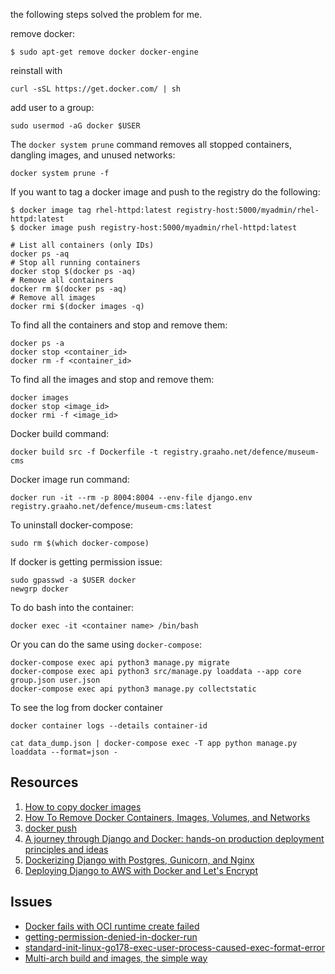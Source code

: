 the following steps solved the problem for me.

remove docker:
```
$ sudo apt-get remove docker docker-engine
```
reinstall with
```
curl -sSL https://get.docker.com/ | sh
```
add user to a group:
```
sudo usermod -aG docker $USER
```
The `docker system prune` command removes all stopped containers, dangling images, and unused networks:
```
docker system prune -f
```
If you want to tag a docker image and push to the registry do the following:

```
$ docker image tag rhel-httpd:latest registry-host:5000/myadmin/rhel-httpd:latest
$ docker image push registry-host:5000/myadmin/rhel-httpd:latest
```
```
# List all containers (only IDs)
docker ps -aq
# Stop all running containers
docker stop $(docker ps -aq)
# Remove all containers
docker rm $(docker ps -aq)
# Remove all images
docker rmi $(docker images -q)
```
To find all the containers and stop and remove them:
```
docker ps -a
docker stop <container_id>
docker rm -f <container_id>
```
To find all the images and stop and remove them:
```
docker images
docker stop <image_id>
docker rmi -f <image_id>
```
Docker build command:
```
docker build src -f Dockerfile -t registry.graaho.net/defence/museum-cms
```
Docker image run command:
```
docker run -it --rm -p 8004:8004 --env-file django.env registry.graaho.net/defence/museum-cms:latest
```
To uninstall docker-compose:
```
sudo rm $(which docker-compose)
```
If docker is getting permission issue:
```
sudo gpasswd -a $USER docker
newgrp docker
```
To do bash into the container:
```
docker exec -it <container name> /bin/bash
```
Or you can do the same using `docker-compose`:
```
docker-compose exec api python3 manage.py migrate
docker-compose exec api python3 src/manage.py loaddata --app core group.json user.json
docker-compose exec api python3 manage.py collectstatic
```
To see the log from docker container
```
docker container logs --details container-id
```
```
cat data_dump.json | docker-compose exec -T app python manage.py loaddata --format=json -
```
## Resources
1. [How to copy docker images](https://stackoverflow.com/questions/23935141/how-to-copy-docker-images-from-one-host-to-another-without-using-a-repository)
2. [How To Remove Docker Containers, Images, Volumes, and Networks](https://linuxize.com/post/how-to-remove-docker-images-containers-volumes-and-networks/#:~:text=%2D%2Drm%20flag.-,Removing%20one%20or%20more%20containers,containers%20you%20want%20to%20remove.)
3. [docker push](https://docs.docker.com/engine/reference/commandline/push/)
4. [A journey through Django and Docker: hands-on production deployment principles and ideas](https://dev.to/zompro/a-journey-through-django-and-docker-hands-on-production-deployment-principles-and-ideas-17a3)
5. [Dockerizing Django with Postgres, Gunicorn, and Nginx](https://testdriven.io/blog/dockerizing-django-with-postgres-gunicorn-and-nginx/)
6. [Deploying Django to AWS with Docker and Let's Encrypt](https://testdriven.io/blog/django-docker-https-aws/)

## Issues
- [Docker fails with OCI runtime create failed](https://dev.to/aheissenberger/docker-fails-with-oci-runtime-create-failed-4e3l)
- [getting-permission-denied-in-docker-run](https://stackoverflow.com/questions/44687685/getting-permission-denied-in-docker-run)
- [standard-init-linux-go178-exec-user-process-caused-exec-format-error](https://stackoverflow.com/questions/42494853/standard-init-linux-go178-exec-user-process-caused-exec-format-error)
- [Multi-arch build and images, the simple way](https://www.docker.com/blog/multi-arch-build-and-images-the-simple-way/)
